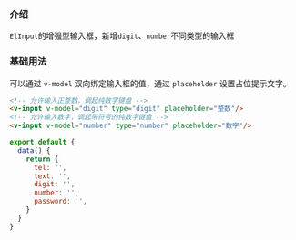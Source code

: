 ### 介绍

`ElInput`的增强型输入框，新增`digit`、`number`不同类型的输入框

### 基础用法

可以通过 `v-model` 双向绑定输入框的值，通过 `placeholder` 设置占位提示文字。

```html
<!-- 允许输入正整数，调起纯数字键盘 -->
<v-input v-model="digit" type="digit" placeholder="整数"/>
<!-- 允许输入数字，调起带符号的纯数字键盘 -->
<v-input v-model="number" type="number" placeholder="数字"/>
```

```js
export default {
  data() {
    return {
      tel: '',
      text: '',
      digit: '',
      number: '',
      password: '',
    }
  }
}
```
